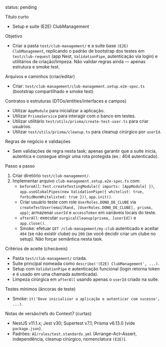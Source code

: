 status: pending

Título curto
- Setup e suíte (E2E) ClubManagement

Objetivo
- Criar a pasta `test/club-management/` e a suíte base `(E2E) ClubManagement`, replicando o padrão de bootstrap dos testes em `test/club-request` (app Nest, `ValidationPipe`, autenticação via login) e utilitários de criação/limpeza. Não validar regras ainda — apenas estrutura e smoke test.

Arquivos e caminhos (criar/editar)
- Criar: `test/club-management/club-management.setup.e2e-spec.ts` (bootstrap compartilhado e smoke test)

Contratos e estruturas (DTOs/entities/interfaces e campos)
- Utilizar `AppModule` para inicializar a aplicação.
- Utilizar `PrismaService` para interagir com o banco em testes.
- Utilizar utilitário `test/utils/prisma/create-test-user.ts` para criar usuários.
- Utilizar `test/utils/prisma/cleanup.ts` para cleanup cirúrgico por `userId`.

Regras de negócio e validações
- Sem validações de regra nesta task; apenas garantir que a suíte inicia, autentica e consegue atingir uma rota protegida (ex.: 404 autenticado).

Passo a passo
1. Criar diretório `test/club-management/`.
2. Implementar arquivo `club-management.setup.e2e-spec.ts` com:
   - `beforeAll`: `Test.createTestingModule({ imports: [AppModule] })`, `app.useGlobalPipes(new ValidationPipe({ whitelist: true, forbidNonWhitelisted: true }))`, `app.init()`.
   - Criar usuário teste com role `UserRoles.DONO_DE_CLUBE` via `createTestUser(emailRand, [UserRoles.DONO_DE_CLUBE], prisma, app)`; armazenar `userId` e `accessToken` em variáveis locais do teste.
   - `afterAll`: executar `surgicalCleanup(prisma, [userId])` e `app.close()`.
   - Smoke: efetuar `GET /club-management/my-club` autenticado e aceitar `404` (se não existir clube) ou `200` (se você decidir criar um clube no setup). Não forçar semântica nesta task.

Critérios de aceite (checáveis)
- Pasta `test/club-management/` criada.
- Suíte principal nomeada como `describe('(E2E) ClubManagement', ...)`.
- Setup com `ValidationPipe` e autenticação funcional (login retorna token e é usado em uma chamada autenticada).
- Limpeza cirúrgica em `afterAll` usando apenas o `userId` criado na suíte.

Testes mínimos (âncoras de teste)
- Smoke: `it('Deve inicializar a aplicação e autenticar com sucesso', ...)`.

Notas de versão/refs do Context7 (curtas)
- NestJS v11.1.x; Jest v30; Supertest v7.1; Prisma v6.13.0 (vide `package.json`).
- Padrões: `AI/rules/test.standards.yml` (Arrange–Act–Assert, independência, cleanup cirúrgico, nomenclatura `(E2E)`).


